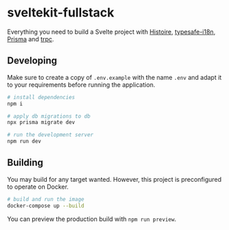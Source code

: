 # sveltekit-fullstack

Everything you need to build a Svelte project with [Histoire](https://histoire.dev/), [typesafe-i18n](https://github.com/ivanhofer/typesafe-i18n), [Prisma](https://prisma.io/) and [trpc](https://trpc.io/).

## Developing

Make sure to create a copy of `.env.example` with the name `.env` and adapt it to your requirements before running the application.

```bash
# install dependencies
npm i

# apply db migrations to db
npx prisma migrate dev

# run the development server
npm run dev
```

## Building

You may build for any target wanted. However, this project is preconfigured to operate on Docker.

```bash
# build and run the image
docker-compose up --build
```

You can preview the production build with `npm run preview`.
